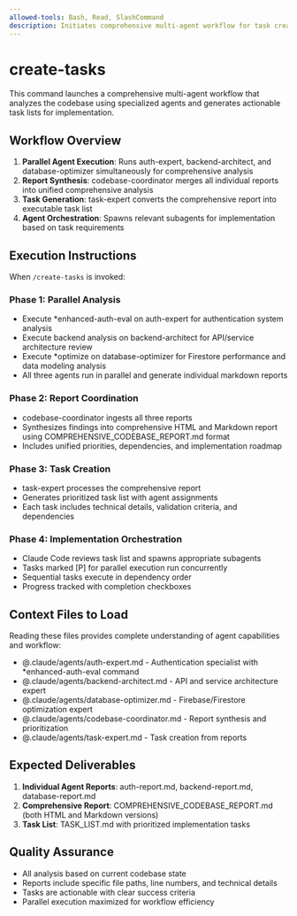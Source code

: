 ```yaml
---
allowed-tools: Bash, Read, SlashCommand
description: Initiates comprehensive multi-agent workflow for task creation from codebase analysis
---
```


# create-tasks

This command launches a comprehensive multi-agent workflow that analyzes the codebase using specialized agents and generates actionable task lists for implementation.

## Workflow Overview

1. **Parallel Agent Execution**: Runs auth-expert, backend-architect, and database-optimizer simultaneously for comprehensive analysis
2. **Report Synthesis**: codebase-coordinator merges all individual reports into unified comprehensive analysis
3. **Task Generation**: task-expert converts the comprehensive report into executable task list
4. **Agent Orchestration**: Spawns relevant subagents for implementation based on task requirements

## Execution Instructions

When `/create-tasks` is invoked:

### Phase 1: Parallel Analysis

- Execute *enhanced-auth-eval on auth-expert for authentication system analysis
- Execute backend analysis on backend-architect for API/service architecture review
- Execute *optimize on database-optimizer for Firestore performance and data modeling analysis
- All three agents run in parallel and generate individual markdown reports

### Phase 2: Report Coordination

- codebase-coordinator ingests all three reports
- Synthesizes findings into comprehensive HTML and Markdown report using COMPREHENSIVE_CODEBASE_REPORT.md format
- Includes unified priorities, dependencies, and implementation roadmap

### Phase 3: Task Creation

- task-expert processes the comprehensive report
- Generates prioritized task list with agent assignments
- Each task includes technical details, validation criteria, and dependencies

### Phase 4: Implementation Orchestration

- Claude Code reviews task list and spawns appropriate subagents
- Tasks marked [P] for parallel execution run concurrently
- Sequential tasks execute in dependency order
- Progress tracked with completion checkboxes

## Context Files to Load

Reading these files provides complete understanding of agent capabilities and workflow:

- @.claude/agents/auth-expert.md - Authentication specialist with *enhanced-auth-eval command
- @.claude/agents/backend-architect.md - API and service architecture expert
- @.claude/agents/database-optimizer.md - Firebase/Firestore optimization expert
- @.claude/agents/codebase-coordinator.md - Report synthesis and prioritization
- @.claude/agents/task-expert.md - Task creation from reports

## Expected Deliverables

1. **Individual Agent Reports**: auth-report.md, backend-report.md, database-report.md
2. **Comprehensive Report**: COMPREHENSIVE_CODEBASE_REPORT.md (both HTML and Markdown versions)
3. **Task List**: TASK_LIST.md with prioritized implementation tasks

## Quality Assurance

- All analysis based on current codebase state
- Reports include specific file paths, line numbers, and technical details
- Tasks are actionable with clear success criteria
- Parallel execution maximized for workflow efficiency
